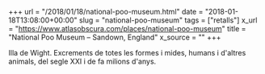 +++
url = "/2018/01/18/national-poo-museum.html"
date = "2018-01-18T13:08:00+00:00"
slug = "national-poo-museum"
tags = ["retalls"]
x_url = "https://www.atlasobscura.com/places/national-poo-museum"
title = "National Poo Museum – Sandown, England"
x_source = ""
+++


Illa de Wight. Excrements de totes les formes i mides, humans i d'altres animals, del segle XXI i de fa milions d'anys.

